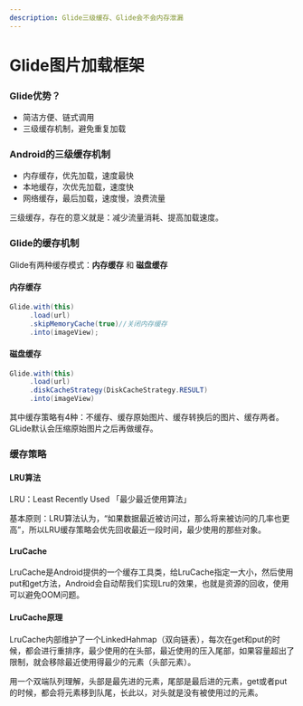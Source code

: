 ```yaml
---
description: Glide三级缓存、Glide会不会内存泄漏
---
```


# Glide图片加载框架

### Glide优势？

* 简洁方便、链式调用
* 三级缓存机制，避免重复加载

### Android的三级缓存机制

* 内存缓存，优先加载，速度最快
* 本地缓存，次优先加载，速度快
* 网络缓存，最后加载，速度慢，浪费流量

三级缓存，存在的意义就是：减少流量消耗、提高加载速度。

### Glide的缓存机制

Glide有两种缓存模式：**内存缓存** 和 **磁盘缓存**

#### **内存缓存**

```java
Glide.with(this)
     .load(url)
     .skipMemoryCache(true)//关闭内存缓存
     .into(imageView);
```

#### **磁盘缓存**

```java
Glide.with(this)
     .load(url)
     .diskCacheStrategy(DiskCacheStrategy.RESULT)
     .into(imageView)
```

其中缓存策略有4种：不缓存、缓存原始图片、缓存转换后的图片、缓存两者。GLide默认会压缩原始图片之后再做缓存。

### 缓存策略

#### LRU算法

LRU：Least Recently Used 「最少最近使用算法」

基本原则：LRU算法认为，“如果数据最近被访问过，那么将来被访问的几率也更高”，所以LRU缓存策略会优先回收最近一段时间，最少使用的那些对象。

#### LruCache

LruCache是Android提供的一个缓存工具类，给LruCache指定一大小，然后使用put和get方法，Android会自动帮我们实现Lru的效果，也就是资源的回收，使用可以避免OOM问题。

#### LruCache原理

LruCache内部维护了一个LinkedHahmap（双向链表），每次在get和put的时候，都会进行重排序，最少使用的在头部，最近使用的压入尾部，如果容量超出了限制，就会移除最近使用得最少的元素（头部元素）。

用一个双端队列理解，头部是最先进的元素，尾部是最后进的元素，get或者put的时候，都会将元素移到队尾，长此以，对头就是没有被使用过的元素。



